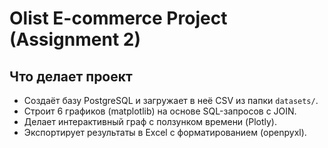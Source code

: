 # Olist E-commerce Project (Assignment 2)

## Что делает проект
- Создаёт базу PostgreSQL и загружает в неё CSV из папки `datasets/`.
- Строит 6 графиков (matplotlib) на основе SQL-запросов с JOIN.
- Делает интерактивный граф с ползунком времени (Plotly).
- Экспортирует результаты в Excel с форматированием (openpyxl).
